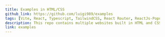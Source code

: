```yaml
---
title: Examples in HTML/CSS
github_link: https://github.com/luigi989/examples
tags: [Vite, React, Typescript, TailwindCSS, React Router, ReactJs-Popup]
description: This repo contains multiple websites built in HTML and CSS. The focus is to display different effects and designs to use in other projects.
link: examples
---
```

